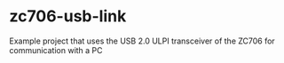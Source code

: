 zc706-usb-link
==============

Example project that uses the USB 2.0 ULPI transceiver of the ZC706 for communication with a PC
